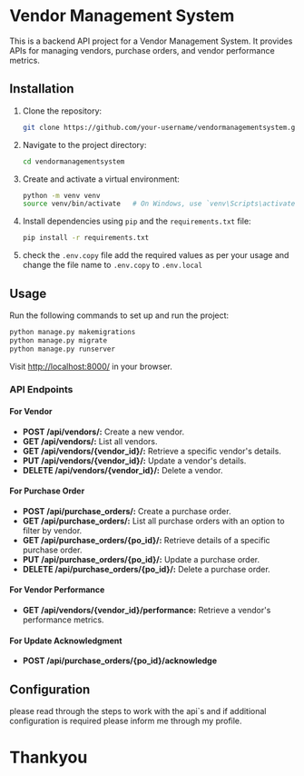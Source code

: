 # Vendor Management System

This is a backend API project for a Vendor Management System. It provides APIs for managing vendors, purchase orders, and vendor performance metrics.

## Installation

1. Clone the repository:

   ```bash
   git clone https://github.com/your-username/vendormanagementsystem.git
   ```

2. Navigate to the project directory:

   ```bash
   cd vendormanagementsystem
   ```

3. Create and activate a virtual environment:

   ```bash
   python -m venv venv
   source venv/bin/activate   # On Windows, use `venv\Scripts\activate`
   ```

4. Install dependencies using `pip` and the `requirements.txt` file:

   ```bash
   pip install -r requirements.txt
   ```

5. check the `.env.copy` file add the required values as per your usage and change the file name to `.env.copy` to `.env.local`

## Usage

Run the following commands to set up and run the project:

```bash
python manage.py makemigrations
python manage.py migrate
python manage.py runserver
```

Visit [http://localhost:8000/](http://localhost:8000/) in your browser.

### API Endpoints

#### For Vendor

- **POST /api/vendors/:** Create a new vendor.
- **GET /api/vendors/:** List all vendors.
- **GET /api/vendors/{vendor_id}/:** Retrieve a specific vendor's details.
- **PUT /api/vendors/{vendor_id}/:** Update a vendor's details.
- **DELETE /api/vendors/{vendor_id}/:** Delete a vendor.

#### For Purchase Order

- **POST /api/purchase_orders/:** Create a purchase order.
- **GET /api/purchase_orders/:** List all purchase orders with an option to filter by vendor.
- **GET /api/purchase_orders/{po_id}/:** Retrieve details of a specific purchase order.
- **PUT /api/purchase_orders/{po_id}/:** Update a purchase order.
- **DELETE /api/purchase_orders/{po_id}/:** Delete a purchase order.

#### For Vendor Performance

- **GET /api/vendors/{vendor_id}/performance:** Retrieve a vendor's performance metrics.

#### For Update Acknowledgment

- **POST /api/purchase_orders/{po_id}/acknowledge**

## Configuration

please read through the steps to work with the api`s and if additional configuration is required please inform me through my profile.

# Thankyou
